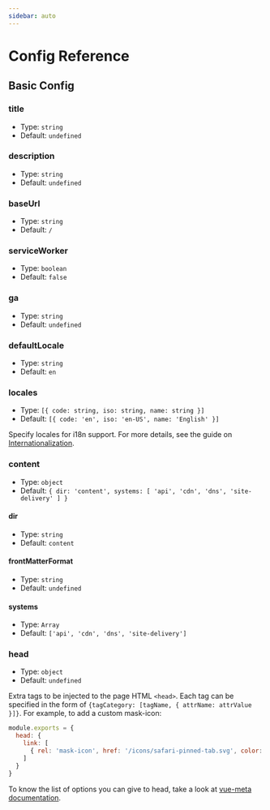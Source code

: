 ```yaml
---
sidebar: auto
---
```


# Config Reference


## Basic Config

### title

- Type: `string`
- Default: `undefined`

### description

- Type: `string`
- Default: `undefined`

### baseUrl

- Type: `string`
- Default: `/`

### serviceWorker

- Type: `boolean`
- Default: `false`

### ga

- Type: `string`
- Default: `undefined`

### defaultLocale

- Type: `string`
- Default: `en`

### locales

- Type: `[{ code: string, iso: string, name: string }]`
- Default: `[{ code: 'en', iso: 'en-US', name: 'English' }]`

Specify locales for i18n support. For more details, see the guide on [Internationalization](../guide/i18n.md).

### content

- Type: `object`
- Default: `{ dir: 'content', systems: [ 'api', 'cdn', 'dns', 'site-delivery' ] }`

#### dir

- Type: `string`
- Default: `content`

#### frontMatterFormat

- Type: `string`
- Default: `undefined`

#### systems

- Type: `Array`
- Default: `['api', 'cdn', 'dns', 'site-delivery']`

### head

- Type: `object`
- Default: `undefined`

Extra tags to be injected to the page HTML `<head>`. Each tag can be specified in the form of `{tagCategory: [tagName, { attrName: attrValue }]}`. For example, to add a custom mask-icon:

``` js
module.exports = {
  head: {
    link: [
      { rel: 'mask-icon', href: '/icons/safari-pinned-tab.svg', color: '#3e4e88' }
    ]
  }
}
```

To know the list of options you can give to head, take a look at [vue-meta documentation](https://github.com/declandewet/vue-meta#recognized-metainfo-properties).
